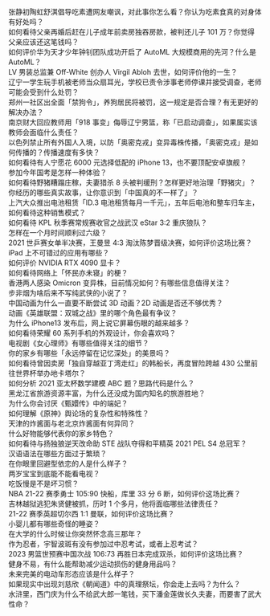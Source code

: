 张静初陶虹舒淇倡导吃素遭网友嘲讽，对此事你怎么看？你认为吃素食真的对身体有好处吗？  
如何看待父亲再婚后赶在儿子成年前卖房独吞房款，被判还儿子 101 万？你觉得父亲应该还这笔钱吗？  
如何评价华为天才少年钟钊团队成功开启了 AutoML 大规模商用的先河？什么是 AutoML？  
LV 男装总监兼 Off-White 创办人 Virgil Abloh 去世，如何评价他的一生？  
辽宁一学生玩手机被老师当众扇耳光，学校已责令涉事老师停课并接受调查，老师可能会受到什么处罚？  
郑州一社区出全面「禁狗令」，养狗居民将被罚，这一规定是否合理？有无更好的解决办法？  
南京财大回应教师用「918 事变」侮辱辽宁男篮，称「已启动调查」，如果属实该教师会面临什么责任？  
以色列禁止所有外国人入境，以防「奥密克戎」变异毒株传播，「奥密克戎」是如何传播的？传播速度有多快？  
如何看待有人宁愿花 6000 元选择低配的 iPhone 13，也不要顶配安卓旗舰？  
参加今年国考是怎样一种体验？  
如何看待野猪糟蹋庄稼，夫妻猎杀 8 头被判缓刑？怎样更好地治理「野猪灾」？  
你经历的哪些真实故事，让你意识到「中国真的不一样了」？  
上汽大众推出电池租赁「ID.3 电池租赁每月一千元」，五年后电池和整车归车主，如何看待这种销售模式？  
如何看待 KPL 秋季赛常规赛收官之战武汉 eStar 3:2 重庆狼队？  
怎样在一个月时间顺利过六级？  
2021 世乒赛女单半决赛，王曼昱 4:3 淘汰陈梦晋级决赛，如何评价这场比赛？  
iPad 上不可错过的应用有哪些？  
如何评价 NVIDIA RTX 4090 显卡？  
如何看待网络上「怀民亦未寝」的梗？  
香港两人感染 Omicron 变异株，目前情况如何？有哪些信息值得关注？  
步非烟为啥后来不写纯武侠的小说了？  
中国动画为什么一直要不断尝试 3D 动画？2D 动画是否还不够优秀？  
动画《英雄联盟：双城之战》里的哪个角色最有争议？  
为什么 iPhone13 发布后，网上说它屏幕伤眼的越来越多？  
如何看待荣耀 60 系列手机的外观设计，你会喜欢吗？  
电视剧《女心理师》有哪些值得关注的细节？  
你的家乡有哪些「永远停留在记忆深处」的美景吗？  
如何看待曾因卖房「独自穿越亚丁湾走红」的韩船长，再度冒险跨越 430 公里前往世界杯举办地卡塔尔？  
如何分析 2021 亚太杯数学建模 ABC 题？思路代码是什么？  
黑龙江省旅游资源丰富，为什么还没成为国内知名的旅游胜地？  
为什么你会讨厌《甄嬛传》中的端妃？  
如何理解《原神》舆论场的复杂性和特殊性？  
天津的炸酱面与老北京炸酱面有何异同？  
什么好物能够代表你的家乡特色？  
如何看待与扬独狼逆天改命助 STE 战队夺得和平精英 2021 PEL S4 总冠军？  
汉语语法在哪些方面过于繁琐？  
在你眼里回避型依恋的人是什么样子？  
两岁宝宝到底能不能看电视？  
吃饭慢是不是坏习惯？  
NBA 21-22 赛季勇士 105:90 快船，库里 33 分 6 断，如何评价这场比赛？  
吉林越狱逃犯朱贤健被抓，历时 1 个多月，他将面临哪些法律责任？  
21-22 赛季英超切尔西 1:1 曼联，如何评价这场比赛？  
小婴儿都有哪些奇怪的睡姿？  
在大学的什么时候让你突然怀念高三那年？  
作为忍者，宇智波斑有没有参加过中忍考试，或者上忍考试？  
2023 男篮世预赛中国次战 106:73 再胜日本完成双杀，如何评价这场比赛？  
健身不易，有什么能帮助减少运动损伤的健身用品吗？  
未来完美的电动车形态应该是什么样子？  
如果现实中出现刘慈欣《朝闻道》中的真理祭坛，你会走上去吗？为什么？  
水浒里，西门庆为什么不给武大郎一笔钱，买下潘金莲做长久夫妻，而要害了武大性命？  

